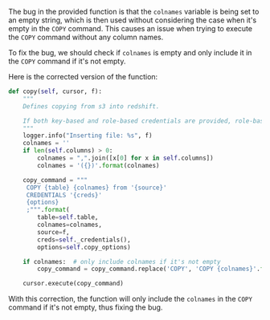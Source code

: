 The bug in the provided function is that the `colnames` variable is being set to an empty string, which is then used without considering the case when it's empty in the `COPY` command. This causes an issue when trying to execute the `COPY` command without any column names.

To fix the bug, we should check if `colnames` is empty and only include it in the `COPY` command if it's not empty.

Here is the corrected version of the function:

```python
def copy(self, cursor, f):
    """
    Defines copying from s3 into redshift.

    If both key-based and role-based credentials are provided, role-based will be used.
    """
    logger.info("Inserting file: %s", f)
    colnames = ''
    if len(self.columns) > 0:
        colnames = ",".join([x[0] for x in self.columns])
        colnames = '({})'.format(colnames)

    copy_command = """
     COPY {table} {colnames} from '{source}'
     CREDENTIALS '{creds}'
     {options}
     ;""".format(
        table=self.table,
        colnames=colnames,
        source=f,
        creds=self._credentials(),
        options=self.copy_options)

    if colnames:  # only include colnames if it's not empty
        copy_command = copy_command.replace('COPY', 'COPY {colnames}'.format(colnames=colnames), 1)

    cursor.execute(copy_command)
```

With this correction, the function will only include the `colnames` in the `COPY` command if it's not empty, thus fixing the bug.